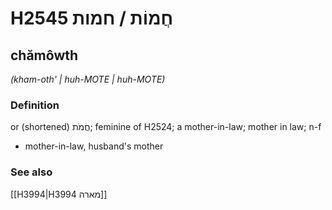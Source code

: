# H2545 חֲמוֹת / חמות

## chămôwth

_(kham-oth' | huh-MOTE | huh-MOTE)_

### Definition

or (shortened) חֲמֹת; feminine of H2524; a mother-in-law; mother in law; n-f

- mother-in-law, husband's mother

### See also

[[H3994|H3994 מארה]]
